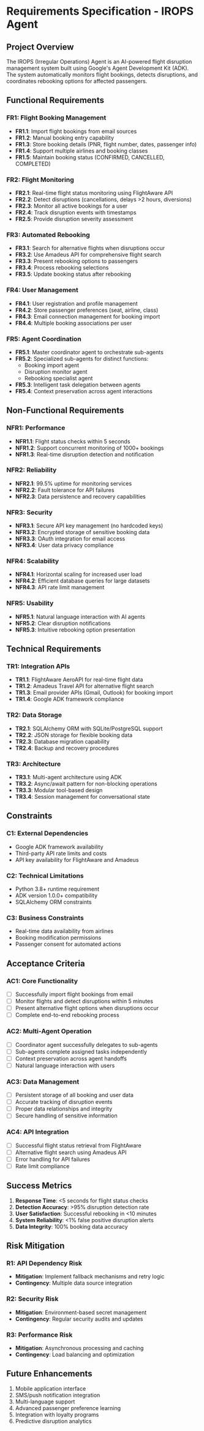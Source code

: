 # Requirements Specification - IROPS Agent

## Project Overview

The IROPS (Irregular Operations) Agent is an AI-powered flight disruption management system built using Google's Agent Development Kit (ADK). The system automatically monitors flight bookings, detects disruptions, and coordinates rebooking options for affected passengers.

## Functional Requirements

### FR1: Flight Booking Management
- **FR1.1**: Import flight bookings from email sources
- **FR1.2**: Manual booking entry capability
- **FR1.3**: Store booking details (PNR, flight number, dates, passenger info)
- **FR1.4**: Support multiple airlines and booking classes
- **FR1.5**: Maintain booking status (CONFIRMED, CANCELLED, COMPLETED)

### FR2: Flight Monitoring
- **FR2.1**: Real-time flight status monitoring using FlightAware API
- **FR2.2**: Detect disruptions (cancellations, delays >2 hours, diversions)
- **FR2.3**: Monitor all active bookings for a user
- **FR2.4**: Track disruption events with timestamps
- **FR2.5**: Provide disruption severity assessment

### FR3: Automated Rebooking
- **FR3.1**: Search for alternative flights when disruptions occur
- **FR3.2**: Use Amadeus API for comprehensive flight search
- **FR3.3**: Present rebooking options to passengers
- **FR3.4**: Process rebooking selections
- **FR3.5**: Update booking status after rebooking

### FR4: User Management
- **FR4.1**: User registration and profile management
- **FR4.2**: Store passenger preferences (seat, airline, class)
- **FR4.3**: Email connection management for booking import
- **FR4.4**: Multiple booking associations per user

### FR5: Agent Coordination
- **FR5.1**: Master coordinator agent to orchestrate sub-agents
- **FR5.2**: Specialized sub-agents for distinct functions:
  - Booking import agent
  - Disruption monitor agent
  - Rebooking specialist agent
- **FR5.3**: Intelligent task delegation between agents
- **FR5.4**: Context preservation across agent interactions

## Non-Functional Requirements

### NFR1: Performance
- **NFR1.1**: Flight status checks within 5 seconds
- **NFR1.2**: Support concurrent monitoring of 1000+ bookings
- **NFR1.3**: Real-time disruption detection and notification

### NFR2: Reliability
- **NFR2.1**: 99.5% uptime for monitoring services
- **NFR2.2**: Fault tolerance for API failures
- **NFR2.3**: Data persistence and recovery capabilities

### NFR3: Security
- **NFR3.1**: Secure API key management (no hardcoded keys)
- **NFR3.2**: Encrypted storage of sensitive booking data
- **NFR3.3**: OAuth integration for email access
- **NFR3.4**: User data privacy compliance

### NFR4: Scalability
- **NFR4.1**: Horizontal scaling for increased user load
- **NFR4.2**: Efficient database queries for large datasets
- **NFR4.3**: API rate limit management

### NFR5: Usability
- **NFR5.1**: Natural language interaction with AI agents
- **NFR5.2**: Clear disruption notifications
- **NFR5.3**: Intuitive rebooking option presentation

## Technical Requirements

### TR1: Integration APIs
- **TR1.1**: FlightAware AeroAPI for real-time flight data
- **TR1.2**: Amadeus Travel API for alternative flight search
- **TR1.3**: Email provider APIs (Gmail, Outlook) for booking import
- **TR1.4**: Google ADK framework compliance

### TR2: Data Storage
- **TR2.1**: SQLAlchemy ORM with SQLite/PostgreSQL support
- **TR2.2**: JSON storage for flexible booking data
- **TR2.3**: Database migration capability
- **TR2.4**: Backup and recovery procedures

### TR3: Architecture
- **TR3.1**: Multi-agent architecture using ADK
- **TR3.2**: Async/await pattern for non-blocking operations
- **TR3.3**: Modular tool-based design
- **TR3.4**: Session management for conversational state

## Constraints

### C1: External Dependencies
- Google ADK framework availability
- Third-party API rate limits and costs
- API key availability for FlightAware and Amadeus

### C2: Technical Limitations
- Python 3.8+ runtime requirement
- ADK version 1.0.0+ compatibility
- SQLAlchemy ORM constraints

### C3: Business Constraints
- Real-time data availability from airlines
- Booking modification permissions
- Passenger consent for automated actions

## Acceptance Criteria

### AC1: Core Functionality
- [ ] Successfully import flight bookings from email
- [ ] Monitor flights and detect disruptions within 5 minutes
- [ ] Present alternative flight options when disruptions occur
- [ ] Complete end-to-end rebooking process

### AC2: Multi-Agent Operation
- [ ] Coordinator agent successfully delegates to sub-agents
- [ ] Sub-agents complete assigned tasks independently
- [ ] Context preservation across agent handoffs
- [ ] Natural language interaction with users

### AC3: Data Management
- [ ] Persistent storage of all booking and user data
- [ ] Accurate tracking of disruption events
- [ ] Proper data relationships and integrity
- [ ] Secure handling of sensitive information

### AC4: API Integration
- [ ] Successful flight status retrieval from FlightAware
- [ ] Alternative flight search using Amadeus API
- [ ] Error handling for API failures
- [ ] Rate limit compliance

## Success Metrics

1. **Response Time**: <5 seconds for flight status checks
2. **Detection Accuracy**: >95% disruption detection rate
3. **User Satisfaction**: Successful rebooking in <10 minutes
4. **System Reliability**: <1% false positive disruption alerts
5. **Data Integrity**: 100% booking data accuracy

## Risk Mitigation

### R1: API Dependency Risk
- **Mitigation**: Implement fallback mechanisms and retry logic
- **Contingency**: Multiple data source integration

### R2: Security Risk
- **Mitigation**: Environment-based secret management
- **Contingency**: Regular security audits and updates

### R3: Performance Risk
- **Mitigation**: Asynchronous processing and caching
- **Contingency**: Load balancing and optimization

## Future Enhancements

1. Mobile application interface
2. SMS/push notification integration
3. Multi-language support
4. Advanced passenger preference learning
5. Integration with loyalty programs
6. Predictive disruption analytics